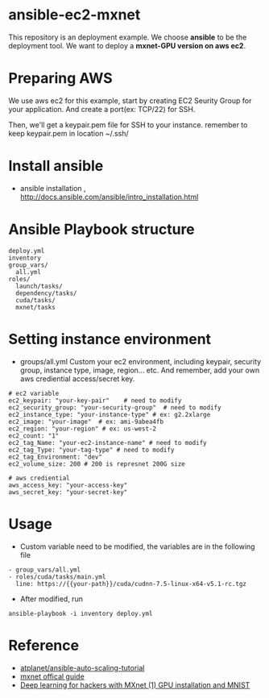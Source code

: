 # ansible-ec2-mxnet
This repository is an deployment example.
We choose **ansible** to be the deployment tool.
We want to deploy a **mxnet-GPU version on aws ec2**.

# Preparing AWS
We use aws ec2 for this example, start by creating EC2 Seurity Group for your application.
And create a port(ex: TCP/22) for SSH.

Then, we'll get a keypair.pem file for SSH to your instance. 
remember to keep keypair.pem in location ~/.ssh/

# Install ansible
- ansible installation , http://docs.ansible.com/ansible/intro_installation.html <br>

# Ansible Playbook structure
```
deploy.yml
inventory
group_vars/
  all.yml
roles/
  launch/tasks/
  dependency/tasks/
  cuda/tasks/
  mxnet/tasks
```
# Setting instance environment
- groups/all.yml
Custom your ec2 environment, including keypair, security group, instance type, image, region... etc.
And remember, add your own aws crediential access/secret key.
```
# ec2 variable
ec2_keypair: "your-key-pair"    # need to modify
ec2_security_group: "your-security-group"  # need to modify
ec2_instance_type: "your-instance-type" # ex: g2.2xlarge
ec2_image: "your-image"  # ex: ami-9abea4fb
ec2_region: "your-region" # ex: us-west-2
ec2_count: "1"
ec2_tag_Name: "your-ec2-instance-name" # need to modify
ec2_tag_Type: "your-tag-type" # need to modify
ec2_tag_Environment: "dev"
ec2_volume_size: 200 # 200 is represnet 200G size
 
# aws crediential
aws_access_key: "your-access-key"
aws_secret_key: "your-secret-key"
```

# Usage
- Custom variable need to be modified, the variables are in the following file
```
- group_vars/all.yml
- roles/cuda/tasks/main.yml
  line: https://{{your-path}}/cuda/cudnn-7.5-linux-x64-v5.1-rc.tgz
```
- After modified, run
```
ansible-playbook -i inventory deploy.yml
```

# Reference
- [atplanet/ansible-auto-scaling-tutorial](https://github.com/atplanet/ansible-auto-scaling-tutorial)</br> 
- [mxnet offical guide](https://github.com/dmlc/mxnet/blob/master/docs/how_to/build.md)</br>
- [Deep learning for hackers with MXnet (1) GPU installation and MNIST](https://no2147483647.wordpress.com/2015/12/07/deep-learning-for-hackers-with-mxnet-1/)</br>

